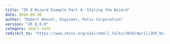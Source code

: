 ```yaml
---
title: "ZK 8 Wizard Example Part 4: Styling the Wizard"
date: 2016-04-26
author: "Robert Wenzel, Engineer, Potix Corporation"
version: "ZK 8.0.0"
category: small-talk
redirect_to: "https://www.zkoss.org/wiki/Small_Talks/2016/April/ZK8_Wizard_Example_-_Part_4_final"
---
```

